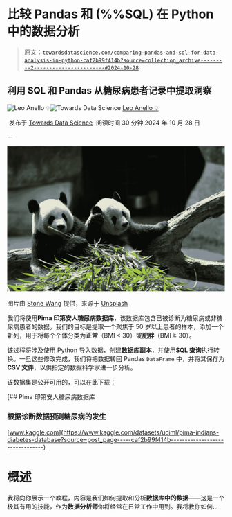 # 比较 Pandas 和 (%%SQL) 在 Python 中的数据分析

> 原文：[`towardsdatascience.com/comparing-pandas-and-sql-for-data-analysis-in-python-caf2b99f414b?source=collection_archive---------2-----------------------#2024-10-28`](https://towardsdatascience.com/comparing-pandas-and-sql-for-data-analysis-in-python-caf2b99f414b?source=collection_archive---------2-----------------------#2024-10-28)

## 利用 SQL 和 Pandas 从糖尿病患者记录中提取洞察

[](https://medium.com/@panData?source=post_page---byline--caf2b99f414b--------------------------------)![Leo Anello 💡](https://medium.com/@panData?source=post_page---byline--caf2b99f414b--------------------------------)[](https://towardsdatascience.com/?source=post_page---byline--caf2b99f414b--------------------------------)![Towards Data Science](https://towardsdatascience.com/?source=post_page---byline--caf2b99f414b--------------------------------) [Leo Anello 💡](https://medium.com/@panData?source=post_page---byline--caf2b99f414b--------------------------------)

·发布于 [Towards Data Science](https://towardsdatascience.com/?source=post_page---byline--caf2b99f414b--------------------------------) ·阅读时间 30 分钟·2024 年 10 月 28 日

--

![](img/76be343274aeb917103bfe8f2e51af0b.png)

图片由 [Stone Wang](https://unsplash.com/@stonewyq?utm_source=medium&utm_medium=referral) 提供，来源于 [Unsplash](https://unsplash.com/?utm_source=medium&utm_medium=referral)

我们将使用**Pima 印第安人糖尿病数据库**，该数据库包含已被诊断为糖尿病或非糖尿病患者的数据。我们的目标是提取一个聚焦于 50 岁以上患者的样本，添加一个新列，用于将每个个体分类为**正常**（BMI < 30）或**肥胖**（BMI ≥ 30）。

该过程将涉及使用 Python 导入数据，创建**数据库副本**，并使用**SQL 查询**执行转换。一旦这些修改完成，我们将把数据转回 Pandas `DataFrame` 中，并将其保存为**CSV 文件**，以供指定的数据科学家进一步分析。

该数据集是公开可用的，可以在此下载：

[](https://www.kaggle.com/datasets/uciml/pima-indians-diabetes-database?source=post_page-----caf2b99f414b--------------------------------) [## Pima 印第安人糖尿病数据库

### 根据诊断数据预测糖尿病的发生

[www.kaggle.com](https://www.kaggle.com/datasets/uciml/pima-indians-diabetes-database?source=post_page-----caf2b99f414b--------------------------------)

# 概述

我将向你展示一个教程，内容是我们如何提取和分析**数据库中的数据**——这是一个极其有用的技能，作为**数据分析师**你将经常在日常工作中用到。我将教你如何…
